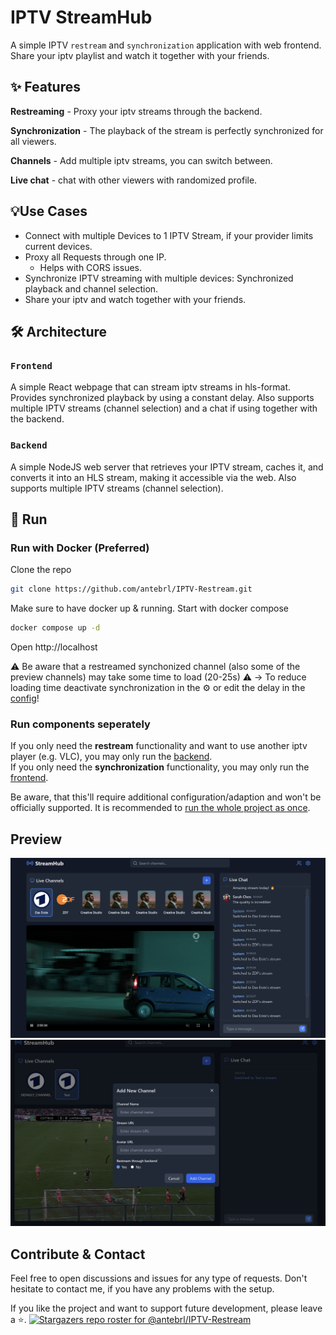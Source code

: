 # IPTV StreamHub

A simple IPTV `restream` and `synchronization` application with web frontend. Share your iptv playlist and watch it together with your friends.


## ✨ Features 
**Restreaming** - Proxy your iptv streams through the backend.

**Synchronization** - The playback of the stream is perfectly synchronized for all viewers.

**Channels** - Add multiple iptv streams, you can switch between.

**Live chat** - chat with other viewers with randomized profile.


## 💡Use Cases
- Connect with multiple Devices to 1 IPTV Stream, if your provider limits current devices.
- Proxy all Requests through one IP.
  - Helps with CORS issues.
- Synchronize IPTV streaming with multiple devices: Synchronized playback and channel selection.
- Share your iptv and watch together with your friends.

## 🛠️ Architecture

### `Frontend`
A simple React webpage that can stream iptv streams in hls-format. Provides synchronized playback by using a constant delay. Also supports multiple IPTV streams (channel selection) and a chat if using together with the backend.

### `Backend`
A simple NodeJS web server that retrieves your IPTV stream, caches it, and converts it into an HLS stream, making it accessible via the web. Also supports multiple IPTV streams (channel selection).


## 🚀 Run

### Run with Docker (Preferred)

Clone the repo

```bash
git clone https://github.com/antebrl/IPTV-Restream.git
```

Make sure to have docker up & running. Start with docker compose
```bash
docker compose up -d
```
Open http://localhost

⚠️ Be aware that a restreamed synchonized channel (also some of the preview channels) may take some time to load (20-25s) ⚠️ -> To reduce loading time deactivate synchronization in the ⚙️ or edit the delay in the [config]((docker-compose.yml))!


### Run components seperately

If you only need the **restream** functionality and want to use another iptv player (e.g. VLC), you may only run the [backend](/backend/README.md).
<br>
If you only need the **synchronization** functionality, you may only run the [frontend](/frontend/README.md).


Be aware, that this'll require additional configuration/adaption and won't be officially supported. It is recommended to [run the whole project as once](#run-with-docker).

## Preview
![Frontend Preview](/frontend/ressources/frontend-preview.png)
![Add channel](/frontend/ressources/add-channel.png)

## Contribute & Contact
Feel free to open discussions and issues for any type of requests. Don't hesitate to contact me, if you have any problems with the setup.


If you like the project and want to support future development, please leave a ⭐.
[![Stargazers repo roster for @antebrl/IPTV-Restream](https://reporoster.com/stars/dark/antebrl/IPTV-Restream)](https://github.com/antebrl/IPTV-Restream/stargazers)
